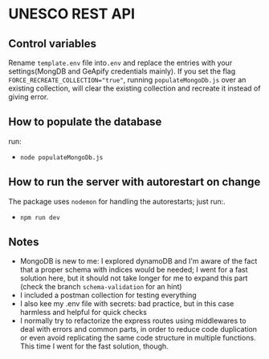 # UNESCO REST API

## Control variables

Rename `template.env` file into`.env` and replace the entries with your settings(MongDB and GeApify credentials mainly).
If you set the flag `FORCE_RECREATE_COLLECTION="true"`, running `populateMongoDb.js` over an existing collection, will clear the existing collection and recreate it instead of giving error.

## How to populate the database

run:

- `node populateMongoDb.js`

## How to run the server with autorestart on change

The package uses `nodemon` for handling the autorestarts; just run:.

- `npm run dev`

## Notes
- MongoDB is new to me: I explored dynamoDB and I'm aware of the fact that a proper schema with indices would be needed; I went for a fast solution here, but it should not take longer for me to expand this part (check the branch `schema-validation` for an hint)
- I included a postman collection for testing everything
- I also kee my .env file with secrets: bad practice, but in this case harmless and helpful for quick checks
- I normally try to refactorize the express routes using middlewares to deal with errors and common parts, in order to reduce code duplication or even avoid replicating the same code structure in multiple functions. This time I went for the fast solution, though.
